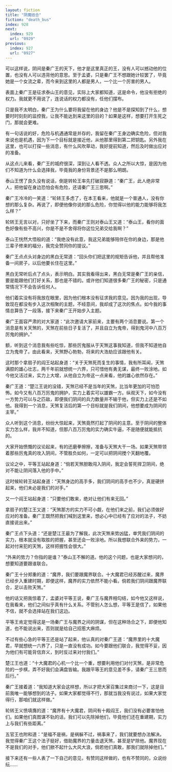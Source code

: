 ```yaml
---
layout: fiction
title: "阴魔结合"
fiction: "death_bus"
index: 928
next:
  index: 929
  url: "0929"
previous:
  index: 927
  url: "0927"
---
```

可以这样说，阴间是秦广王的天下，他才是这里真正的王，没有人可以撼动他的位置，也没有人可以违背他的意思。至于孟婆，只是秦广王不想跟她计较罢了，毕竟她是一个女流之辈，而今来到这里的人都是男人，一个比一个厉害的男人。

表面上秦广王是征求泰山王的意见，实际上大家都知道，这是命令，他没有拒绝的权力。我就更不用说了，连说话的权力都没有，任他们摆布。

只是我不太明白，秦广王为什么要将我留在他的身边？他是不是探知到了什么，想要时时刻刻的监控我，让我不能达到来这里的目的？如果是这样，想要打开生死之门，那就会更难。

有一句话说的好，危险与机遇通常是并存的，我留在秦广王身边确实危险，但对我来说也是机遇，因为下一个目标就是接近他，从他那里得到第二把钥匙。另外我在这里，也可以打探一些消息，有什么风吹草动，我好提前知道，然后及时做出应对的准备。

从这点儿来看，秦广王的城府很深，深到让人看不透。众人之所以大惊，是因为他们不知道为什么会选择我，毕竟我的身份背景还不是那么明朗。

泰山王愣了良久没有说话，倒是转轮王率先打破寂静道：“秦广王，此人绝非常人，把他留在身边恐怕会有危险，还请秦广王三思啊。”

秦广王冷冷的一笑道：“轮转王多虑了，在本王看来，他就是一个普通人，没有你想的那么复杂。再说了，即便他像你说的那么危险，你觉得以他的能力能够将我怎么样？”

轮转王无言以对，只好坐了下来，而秦广王则对泰山王又道：“泰山王，看你的面色好像有些不高兴，你是不是不舍得将你这位兄弟交给我啊？”

泰山王恍然大悟般的道：“我绝没有此意，我这兄弟能够陪伴在你的身边，那是他三辈子修来的福分，我完全赞同你的提议。”

秦广王点点头对身边的黑白无常道：“回头你们把这里的规矩告诉他，并且帮他准备一间房子，以后他要长住在这里。”

黑白无常听后点了点头，表示明白。其实我看得出来，黑白无常是秦广王的亲信，要是能跟他们打好关系，那也是不错的。或许他们知道很多秦广王的秘密，只是通常情况下不会告诉任何人。

他们着实没有将我放在眼里，因为他们根本没有征求我的意见。因为我的出现，导致现在都没有步入这次相聚的主题，不经意间，我却成了这次的焦点。如今我的事情总算告了一段落，接下来秦广王开始步入主题。

秦广王面容严肃的对大家道：“此次邀请大家前来，主要有两个消息要说。第一个消息是有关天煞的，天煞在前些日子复活了，并且自立为鬼帝，得到鬼河中八百万厉鬼的拥护。”

额，听到这个消息我有些吃惊，那些厉鬼服从于天煞这事我知道，但我不知道他自立为鬼帝了。由此看来，天煞野心勃勃，将来的大浩劫应该跟他有关。

这时那个拿扇子的阎王站起身道：“关于天煞死而复生的事情，我有所耳闻，天煞满腔的雄心壮志，两千年前就想统一六界，只可惜他有勇无谋，最终一败涂地。如今他又活过来，实力上大增，从他自立为帝这一点来看，他的雄心依然存在。”

秦广王道：“楚江王说的没错，天煞已经不是当年的天煞，比当年更加的可怕恐怖。如今又有八百万厉鬼的拥护，实力上着实可以雄霸一方。纵观天下，如今没有一方势力可以与之匹敌，即便我们阴间的兵力数量并不输于他，但实力上还是不如他。我得到一个消息，天煞复活后的第一个目标就是我们阴间，他想要成为阴间的主宰。”

众人听到这个消息，纷纷大惊起来，天煞竟然打起了阴间的主意。至于阴间的整体实力怎么样，我并不知道，但那八百万厉鬼的实力确实牛逼，不是随便就能抵抗的。

大家开始愤慨的议论起来，有的还磨拳擦擦，准备与天煞大干一场。如果天煞带领着那些厉鬼真的攻入阴间，不管胜负如何，一定可以把阴间搅个天翻地覆。

议论之中，平等王站起身道：“倘若天煞胆敢闯入阴间，我定会誓死捍卫阴间，绝对不能让阴间落入他的手中。”

这时候轮转王站起身道：“天煞身边的高手多，我们阴间的高手也不少，真是硬拼起来，他们未必是我们的对手。”

又一个阎王站起身道：“只要他们敢来，绝对让他们有来无回。”

拿扇子的楚江王又道：“天煞那方的实力不可小觑，在他们来之前，我们必须做好应对的准备。秦广王既然把我们喊到这里来，想必心中已经有了应对的法子，不妨直接说出来。”

秦广王点下头道：“还是楚江王最为了解我，此次天煞来势凶猛，单凭我们阴间的实力，根本就没有取胜的把握，甚至还会一败涂地。所以我想联合外来的势力，一起对付来犯的天煞，这样把握性会很大。”

“外来的势力？你指的是谁？”泰山王不解的道。他的这个问题，也是大家想问的，想要知道要跟谁联合。

秦广王十分郑重的道：“魔界，我们要跟魔界联合。十大魔君已经苏醒过来，魔界已经步入重建时期，即便这样，魔界的实力依然不能小看。倘若我们阴间跟魔界联合，足以击败天煞。”

他的话又把我惊着了，孟婆对平等王说，秦广王与魔界相勾结，如今他又这样说，在我看来，他们之间似乎真有什么关系。不管别人怎么想，平等王是信了，如果他不信，就不会选择站在我们这边。

平等王肯定觉得这是一场秦广王与魔界之间的阴谋，但在这种场合之下，即便他知道，也不能说出来，否则就是给自己招惹大麻烦。

不过有些心急的平等王还是站了起来，他认真的对秦广王道：“魔界里的十大魔君，早就想统一六界了，只是一直没有成功。如今要跟他们联合，我觉得不妥，因为他们有可能背信弃义，到时反过来对付我们。”

楚江王也道：“十大魔君的心机一个比一个重，想要利用他们对付天煞，是非常危险的一步棋，弄不好我们会满盘皆输。我跟平等王的意见差不多，请秦广王三思而后行。”

秦广王接着道：“我知道大家会这样想，所以才把大家召集过来商讨一下，这是目前我唯一能够想到的法子。如果大家都觉得不行，那就当我没有说过，如果大家觉得行，那咱们就这样做。”

轮转王义愤填膺的道：“魔界有十大魔君，阴间有十殿阎王，我们没有必要害怕他们。如果他们真图谋不轨的话，我们可以先除掉他们，毕竟他们还在重建期，实力上与我们有些距离。”

五官王也附和道：“是福不是祸，是祸躲不过，祸事来了，我们就要想办法解决。我觉得秦广王这个法子挺好，借助魔界的力量击退天煞，甚至是铲除他。魔界现在不是我们的对手，他们掀不起什么大风大浪，倘若他们真敢，那我们就除掉他们。”

接下来还有一些人表了一下自己的意见，有赞同这样做的，也有不赞同的，众说纷纭……